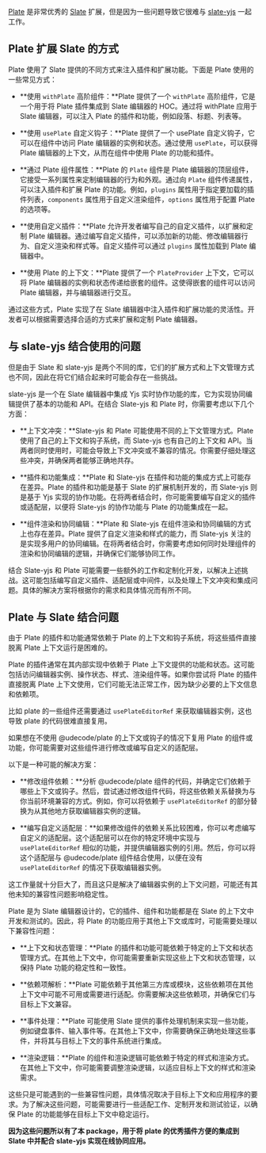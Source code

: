 [Plate](https://plate.udecode.io/docs/) 是非常优秀的 [Slate](https://github.com/ianstormtaylor/slate) 扩展，但是因为一些问题导致它很难与 [slate-yjs](https://github.com/BitPhinix/slate-yjs) 一起工作。

## Plate 扩展 Slate 的方式

Plate 使用了 Slate 提供的不同方式来注入插件和扩展功能。下面是 Plate 使用的一些常见方式：

- **使用 `withPlate` 高阶组件：**Plate 提供了一个 `withPlate` 高阶组件，它是一个用于将 Plate 插件集成到 Slate 编辑器的 HOC。通过将 withPlate 应用于 Slate 编辑器，可以注入 Plate 的插件和功能，例如段落、标题、列表等。

- **使用 `usePlate` 自定义钩子：**Plate 提供了一个 usePlate 自定义钩子，它可以在组件中访问 Plate 编辑器的实例和状态。通过使用 `usePlate`，可以获得 Plate 编辑器的上下文，从而在组件中使用 Plate 的功能和插件。

- **通过 Plate 组件属性：**Plate 的 `Plate` 组件是 Plate 编辑器的顶层组件，它接受一系列属性来定制编辑器的行为和外观。通过向 `Plate` 组件传递属性，可以注入插件和扩展 Plate 的功能。例如，`plugins` 属性用于指定要加载的插件列表，`components` 属性用于自定义渲染组件，`options` 属性用于配置 Plate 的选项等。

- **使用自定义插件：**Plate 允许开发者编写自己的自定义插件，以扩展和定制 Plate 编辑器。通过编写自定义插件，可以添加新的功能、修改编辑器行为、自定义渲染和样式等。自定义插件可以通过 `plugins` 属性加载到 Plate 编辑器中。

- **使用 Plate 的上下文：**Plate 提供了一个 `PlateProvider` 上下文，它可以将 Plate 编辑器的实例和状态传递给嵌套的组件。这使得嵌套的组件可以访问 Plate 编辑器，并与编辑器进行交互。

通过这些方式，Plate 实现了在 Slate 编辑器中注入插件和扩展功能的灵活性。开发者可以根据需要选择合适的方式来扩展和定制 Plate 编辑器。

## 与 slate-yjs 结合使用的问题

但是由于 Slate 和 slate-yjs 是两个不同的库，它们的扩展方式和上下文管理方式也不同，因此在将它们结合起来时可能会存在一些挑战。

slate-yjs 是一个在 Slate 编辑器中集成 Yjs 实时协作功能的库，它为实现协同编辑提供了基本的功能和 API。在结合 Slate-yjs 和 Plate 时，你需要考虑以下几个方面：

- **上下文冲突：**Slate-yjs 和 Plate 可能使用不同的上下文管理方式。Plate 使用了自己的上下文和钩子系统，而 Slate-yjs 也有自己的上下文和 API。当两者同时使用时，可能会导致上下文冲突或不兼容的情况。你需要仔细处理这些冲突，并确保两者能够正确地共存。

- **插件和功能集成：**Plate 和 Slate-yjs 在插件和功能的集成方式上可能存在差异。Plate 的插件和功能是基于 Slate 的扩展机制开发的，而 Slate-yjs 则是基于 Yjs 实现的协作功能。在将两者结合时，你可能需要编写自定义的插件或适配层，以便将 Slate-yjs 的协作功能与 Plate 的功能集成在一起。

- **组件渲染和协同编辑：**Plate 和 Slate-yjs 在组件渲染和协同编辑的方式上也存在差异。Plate 提供了自定义渲染和样式的能力，而 Slate-yjs 关注的是实现多用户的协同编辑。在将两者结合时，你需要考虑如何同时处理组件的渲染和协同编辑的逻辑，并确保它们能够协同工作。

结合 Slate-yjs 和 Plate 可能需要一些额外的工作和定制化开发，以解决上述挑战。这可能包括编写自定义插件、适配层或中间件，以及处理上下文冲突和集成问题。具体的解决方案将根据你的需求和具体情况而有所不同。

## Plate 与 Slate 结合问题

由于 Plate 的插件和功能通常依赖于 Plate 的上下文和钩子系统，将这些插件直接脱离 Plate 上下文运行是困难的。

Plate 的插件通常在其内部实现中依赖于 Plate 上下文提供的功能和状态。这可能包括访问编辑器实例、操作状态、样式、渲染组件等。如果你尝试将 Plate 的插件直接脱离 Plate 上下文使用，它们可能无法正常工作，因为缺少必要的上下文信息和依赖项。

比如 plate 的一些组件还需要通过 `usePlateEditorRef` 来获取编辑器实例，这也导致 plate 的代码很难直接复用。

如果想在不使用 @udecode/plate 的上下文或钩子的情况下复用 Plate 的组件或功能，你可能需要对这些组件进行修改或编写自定义的适配层。

以下是一种可能的解决方案：

- **修改组件依赖：**分析 @udecode/plate 组件的代码，并确定它们依赖于哪些上下文或钩子。然后，尝试通过修改组件代码，将这些依赖关系替换为与你当前环境兼容的方式。例如，你可以将依赖于 `usePlateEditorRef` 的部分替换为从其他地方获取编辑器实例的逻辑。

- **编写自定义适配层：**如果修改组件的依赖关系比较困难，你可以考虑编写自定义的适配层。这个适配层可以在你的特定环境中实现与 `usePlateEditorRef` 相似的功能，并提供编辑器实例的引用。然后，你可以将这个适配层与 @udecode/plate 组件结合使用，以便在没有 `usePlateEditorRef` 的情况下获取编辑器实例。

这工作量就十分巨大了，而且这只是解决了编辑器实例的上下文问题，可能还有其他未知的兼容性问题影响稳定性。

Plate 是为 Slate 编辑器设计的，它的插件、组件和功能都是在 Slate 的上下文中开发和测试的。因此，将 Plate 的功能应用于其他上下文或库时，可能需要处理以下兼容性问题：

- **上下文和状态管理：**Plate 的插件和功能可能依赖于特定的上下文和状态管理方式。在其他上下文中，你可能需要重新实现这些上下文和状态管理，以保持 Plate 功能的稳定性和一致性。

- **依赖项解析：**Plate 可能依赖于其他第三方库或模块，这些依赖项在其他上下文中可能不可用或需要进行适配。你需要解决这些依赖项，并确保它们与目标上下文兼容。

- **事件处理：**Plate 可能使用 Slate 提供的事件处理机制来实现一些功能，例如键盘事件、输入事件等。在其他上下文中，你需要确保正确地处理这些事件，并将其与目标上下文的事件系统进行集成。

- **渲染逻辑：**Plate 的组件和渲染逻辑可能依赖于特定的样式和渲染方式。在其他上下文中，你可能需要调整渲染逻辑，以适应目标上下文的样式和渲染需求。

这些只是可能遇到的一些兼容性问题，具体情况取决于目标上下文和应用程序的要求。为了解决这些问题，可能需要进行一些适配工作、定制开发和测试验证，以确保 Plate 的功能能够在目标上下文中稳定运行。

**因为这些问题所以有了本 package，用于将 plate 的优秀插件方便的集成到 Slate 中并配合 slate-yjs 实现在线协同应用。**
